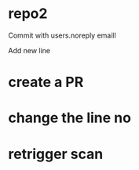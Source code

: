 # repo2

Commit with users.noreply emaill

Add new line

# create a PR


# change the line no

# retrigger scan 
